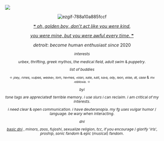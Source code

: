 ![](https://komarev.com/ghpvc/?username=leomanfred)

<sup><p align="center">![ezgif-788a10a885fccf](https://github.com/user-attachments/assets/c5609d67-e3e8-4db1-bb4d-c3583493e914)


<p align="center"><a href="https://open.spotify.com/track/0UOG0zUn7t8m8QcxfzR7AH?si=f28406ae96404201)"> ❝ 𝘰𝘩, 𝘨𝘰𝘭𝘥𝘦𝘯 𝘣𝘰𝘺, 𝘥𝘰𝘯'𝘵 𝘢𝘤𝘵 𝘭𝘪𝘬𝘦 𝘺𝘰𝘶 𝘸𝘦𝘳𝘦 𝘬𝘪𝘯𝘥,</a>
<p align="center"><a href="https://open.spotify.com/track/0UOG0zUn7t8m8QcxfzR7AH?si=f28406ae96404201)"> 𝘺𝘰𝘶 𝘸𝘦𝘳𝘦 𝘮𝘪𝘯𝘦, 𝘣𝘶𝘵 𝘺𝘰𝘶 𝘸𝘦𝘳𝘦 𝘢𝘸𝘧𝘶𝘭 𝘦𝘷𝘦𝘳𝘺 𝘵𝘪𝘮𝘦. ❞</a>
<sup><p align="center">𝘥𝘦𝘵𝘳𝘰𝘪𝘵: 𝘣𝘦𝘤𝘰𝘮𝘦 𝘩𝘶𝘮𝘢𝘯 𝘦𝘯𝘵𝘩𝘶𝘴𝘪𝘢𝘴𝘵 𝘴𝘪𝘯𝘤𝘦 2020</p><sup>
<p align="center">𝘪𝘯𝘵𝘦𝘳𝘦𝘴𝘵𝘴</p>
<p align="center">𝘶𝘳𝘣𝘦𝘹, 𝘵𝘩𝘳𝘪𝘧𝘵𝘪𝘯𝘨, 𝘨𝘳𝘦𝘦𝘬 𝘮𝘺𝘵𝘩𝘰𝘴, 𝘵𝘩𝘦 𝘮𝘦𝘥𝘪𝘤𝘢𝘭 𝘧𝘪𝘦𝘭𝘥, 𝘢𝘥𝘶𝘭𝘵 𝘴𝘸𝘪𝘮 & 𝘱𝘶𝘱𝘱𝘦𝘵𝘳𝘺.</p>
<p align="center">𝘭𝘪𝘴𝘵 𝘰𝘧 𝘣𝘶𝘥𝘥𝘪𝘦𝘴</p><p align="center">⟢ 𝘫𝘰𝘦𝘺, 𝘯𝘪𝘯𝘦𝘴, 𝘷𝘶𝘭𝘱𝘦𝘴, 𝘸𝘦𝘴𝘬𝘦𝘳, 𝘵𝘰𝘮, 𝘩𝘦𝘳𝘮𝘦𝘴,
𝘳𝘰𝘭𝘢𝘯, 𝘬𝘢𝘵𝘦, 𝘬𝘢𝘵𝘵, 𝘬𝘢𝘳𝘢, 𝘰𝘥𝘺, 𝘭𝘦𝘰𝘯, 𝘦𝘭𝘪𝘴𝘦, 𝘥𝘵, 𝘤𝘢𝘴𝘦 & 𝘮𝘹 𝘳𝘰𝘣𝘭𝘰𝘹𝘪𝘢. ⟢</p>
<p align="center">𝘣𝘺𝘪</p> <p align="center">𝘵𝘰𝘯𝘦 𝘵𝘢𝘨𝘴 𝘢𝘳𝘦 𝘢𝘱𝘱𝘳𝘦𝘤𝘪𝘢𝘵𝘦𝘥! 𝘵𝘦𝘳𝘳𝘪𝘣𝘭𝘦 𝘮𝘦𝘮𝘰𝘳𝘺. 𝘪 𝘶𝘴𝘦 𝘴𝘭𝘶𝘳𝘴 𝘪 𝘤𝘢𝘯 𝘳𝘦𝘤𝘭𝘢𝘪𝘮. 𝘪 𝘢𝘮 𝘤𝘳𝘪𝘵𝘪𝘤𝘢𝘭 𝘰𝘧 𝘮𝘺 𝘪𝘯𝘵𝘦𝘳𝘦𝘴𝘵𝘴.</p> 
<p align="center">𝘪 𝘯𝘦𝘦𝘥 𝘤𝘭𝘦𝘢𝘳 & 𝘰𝘱𝘦𝘯 𝘤𝘰𝘮𝘮𝘶𝘯𝘪𝘤𝘢𝘵𝘪𝘰𝘯. 𝘪 𝘩𝘢𝘷𝘦 𝘥𝘦𝘶𝘵𝘦𝘳𝘢𝘯𝘰𝘱𝘪𝘢. 𝘮𝘺 𝘧𝘨 𝘶𝘴𝘦𝘴 𝘷𝘶𝘭𝘨𝘢𝘳 𝘩𝘶𝘮𝘰𝘳 / 𝘭𝘢𝘯𝘨𝘶𝘢𝘨𝘦. 𝘣𝘦 𝘸𝘢𝘳𝘺 𝘸𝘩𝘦𝘯 𝘪𝘯𝘵𝘦𝘳𝘢𝘤𝘵𝘪𝘯𝘨.</p>
<p align="center">𝘥𝘯𝘪</p>
<p align="center"><a href="https://dni-criteria.carrd.co/)"> 𝘣𝘢𝘴𝘪𝘤 𝘥𝘯𝘪</a> , 𝘮𝘪𝘯𝘰𝘳𝘴, 𝘻𝘰𝘰𝘴, 𝘧𝘶𝘫𝘰𝘴𝘩𝘪, 𝘴𝘦𝘹𝘶𝘢𝘭𝘪𝘻𝘦 𝘳𝘦𝘭𝘪𝘨𝘪𝘰𝘯, 𝘵𝘤𝘤, 𝘪𝘧 𝘺𝘰𝘶 𝘦𝘯𝘤𝘰𝘶𝘳𝘢𝘨𝘦 / 𝘨𝘭𝘰𝘳𝘪𝘧𝘺 '𝘪𝘳𝘭𝘴', 𝘱𝘳𝘰𝘴𝘩𝘪𝘱, 𝘴𝘰𝘯𝘪𝘤 𝘧𝘢𝘯𝘥𝘰𝘮 & 𝘦𝘱𝘪𝘤 (𝘮𝘶𝘴𝘪𝘤𝘢𝘭) 𝘧𝘢𝘯𝘥𝘰𝘮.</p>
